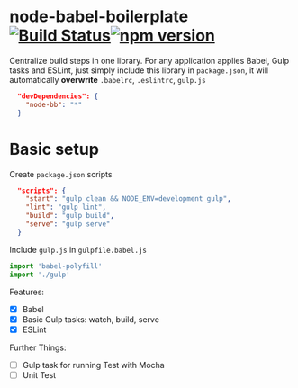 # node-babel-boilerplate [![Build Status](https://travis-ci.org/crashbell/node-bb.svg?branch=master)](https://travis-ci.org/crashbell/node-bb)[![npm version](https://badge.fury.io/js/node-bb.svg)](https://badge.fury.io/js/node-bb)

Centralize build steps in one library. For any application applies Babel, Gulp tasks and ESLint, just simply include this library in `package.json`, it will automatically __overwrite__ `.babelrc`, `.eslintrc`, `gulp.js`

```json
  "devDependencies": {
    "node-bb": "*"
  }
```

# Basic setup

Create `package.json` scripts
```json
  "scripts": {
    "start": "gulp clean && NODE_ENV=development gulp",
    "lint": "gulp lint",
    "build": "gulp build",
    "serve": "gulp serve"
  }
```

Include `gulp.js` in `gulpfile.babel.js`

```js
import 'babel-polyfill'
import './gulp'
```

Features:
- [x] Babel
- [x] Basic Gulp tasks: watch, build, serve
- [x] ESLint

Further Things:
- [ ] Gulp task for running Test with Mocha
- [ ] Unit Test

